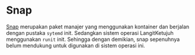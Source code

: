 # Snap

[Snap](https://snapcraft.io/) merupakan paket manajer yang menggunakan kontainer dan berjalan dengan pustaka `sytemd` init. Sedangkan sistem operasi LangitKetujuh menggunakan `runit` init. Sehingga dengan demikian, snap sepenuhnya belum mendukung untuk digunakan di sistem operasi ini.
